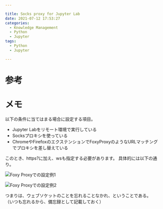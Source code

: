 ```yaml
---

title: Socks proxy for Jupyter Lab
date: 2021-07-12 17:53:27
categories:
  - Knowledge Management
  - Python
  - Jupyter
tags:
  - Python
  - Jupyter

---
```


# 参考


# メモ

以下の条件に当てはまる場合に設定する項目。

* Jupyter Labをリモート環境で実行している
* Socksプロキシを使っている
* ChromeやFirefoxのエクステンションでFoxyProxyのようなURLマッチングでプロキシを差し替えている

このとき、https?に加え、wsも指定する必要があります。
具体的には以下の通り。

![Foxy Proxyでの設定例1](/memo-blog/images/20210712_foxy_example1.png)

![Foxy Proxyでの設定例2](/memo-blog/images/20210712_foxy_example2.png)

つまりは、ウェブソケットのことを忘れることなかれ、ということである。
（いつも忘れるから、備忘録として記載しておく）

<!-- vim: set et tw=0 ts=2 sw=2: -->
